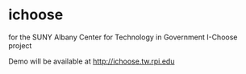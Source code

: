 ichoose
=======

for the SUNY Albany Center for Technology in Government I-Choose project

Demo will be available at http://ichoose.tw.rpi.edu
